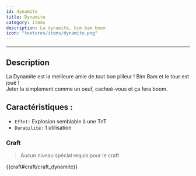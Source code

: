 ```yaml
---
id: dynamite
title: Dynamite
category: items
description: La dynamite, bim bam boum
icon: "textures/items/dynamite.png"
---
```

___
## Description

La Dynamite est la meilleure amie de tout bon pilleur ! Bim Bam et le tour est joué !  
Jeter la simplement comme un oeuf, cacheé-vous et ça fera boom.

## Caractéristiques : 

* ``Effet:`` Explosion semblable à une TnT
* ``Durabilité:`` 1 utilisation

### Craft

> Aucun niveau spécial requis pour le craft

{{craft#craft/craft_dynamite}}
